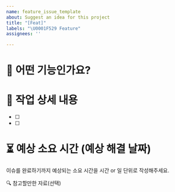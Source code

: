 ```yaml
---
name: feature_issue_template
about: Suggest an idea for this project
title: "[Feat]"
labels: "\U0001F529 Feature"
assignees: ''

---
```


# 📌 어떤 기능인가요?

# 📜 작업 상세 내용
- [ ] 
- [ ] 

# ⏳ 예상 소요 시간 (예상 해결 날짜)
이슈를 완료하기까지 예상되는 소요 시간을 시간 or 일 단위로 작성해주세요.

🔍 참고할만한 자료(선택)
